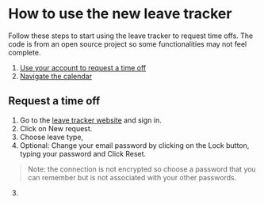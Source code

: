 # How to use the new leave tracker
Follow these steps to start using the leave tracker to request time offs. The code is from an open source project so some functionalities may not feel complete. 
 1. [Use your account to request a time off](#Request)
 2. [Navigate the calendar](http://example.com/) 

## <a name="Request"></a> Request a time off

 1. Go to the [leave tracker website](http://leavemanager.altumview.com/jorani) and sign in.
 2. Click on New request.
 3. Choose leave type, 
 4. Optional: Change your email password by clicking on the Lock button, typing your password and Click Reset.
> Note: the connection is not encrypted so choose a password that you can remember but is not associated with your other passwords.
 3. 

<!--stackedit_data:
eyJoaXN0b3J5IjpbNjY4Mzg1MzYyLDE2MTUxMTU2NCwxNDYzNz
UwNjkyLDc1NTcyNzA4NiwtMTA1MjIwNDk0MCwxODQ3MzY2NjI0
LDE1OTQ5NDYxODQsLTYwMzg3MzEwLC0xMTIyNTczMzE2LDUyNT
g2NjYxNiwtNTMxNjE1MjgzLC01MTA5NDQyNjQsLTE1OTk5MTYw
MjEsODY5MzIzMjQ2XX0=
-->